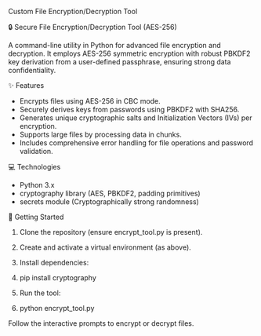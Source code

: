 Custom File Encryption/Decryption Tool

🔒 Secure File Encryption/Decryption Tool (AES-256)

A command-line utility in Python for advanced file encryption and decryption. It employs AES-256 symmetric encryption with robust PBKDF2 key derivation from a user-defined passphrase, ensuring strong data confidentiality.

✨ Features

* Encrypts files using AES-256 in CBC mode.
* Securely derives keys from passwords using PBKDF2 with SHA256.
* Generates unique cryptographic salts and Initialization Vectors (IVs) per encryption.
* Supports large files by processing data in chunks.
* Includes comprehensive error handling for file operations and password validation.

💻 Technologies

* Python 3.x
* cryptography library (AES, PBKDF2, padding primitives)
* secrets module (Cryptographically strong randomness)

🚀 Getting Started

1. Clone the repository (ensure encrypt_tool.py is present).
2. Create and activate a virtual environment (as above).
3. Install dependencies:
4. pip install cryptography

5. Run the tool:
6. python encrypt_tool.py

Follow the interactive prompts to encrypt or decrypt files.

